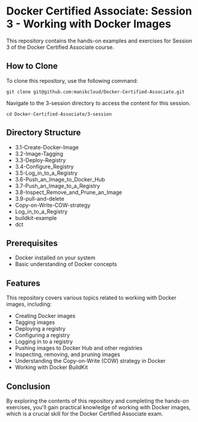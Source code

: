 # Docker Certified Associate: Session 3 - Working with Docker Images

This repository contains the hands-on examples and exercises for Session 3 of the Docker Certified Associate course.

## How to Clone

To clone this repository, use the following command:

```
git clone git@github.com:manikcloud/Docker-Certified-Associate.git
```
Navigate to the 3-session directory to access the content for this session.

```
cd Docker-Certified-Associate/3-session
```

## Directory Structure

- 3.1-Create-Docker-Image
- 3.2-Image-Tagging
- 3.3-Deploy-Registry
- 3.4-Configure_Registry
- 3.5-Log_in_to_a_Registry
- 3.6-Push_an_Image_to_Docker_Hub
- 3.7-Push_an_Image_to_a_Registry
- 3.8-Inspect_Remove_and_Prune_an_Image
- 3.9-pull-and-delete
- Copy-on-Write-COW-strategy
- Log_in_to_a_Registry
- buildkit-example
- dct

## Prerequisites

- Docker installed on your system
- Basic understanding of Docker concepts

## Features

This repository covers various topics related to working with Docker images, including:

- Creating Docker images
- Tagging images
- Deploying a registry
- Configuring a registry
- Logging in to a registry
- Pushing images to Docker Hub and other registries
- Inspecting, removing, and pruning images
- Understanding the Copy-on-Write (COW) strategy in Docker
- Working with Docker BuildKit

## Conclusion

By exploring the contents of this repository and completing the hands-on exercises, you'll gain practical knowledge of working with Docker images, which is a crucial skill for the Docker Certified Associate exam.
